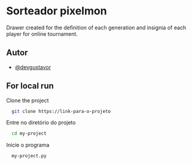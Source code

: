 
# Sorteador pixelmon

Drawer created for the definition of each generation and insignia of each player for online tournament.


## Autor

- [@devgustavor](https://github.com/devGustavoR)



## For local run

Clone the project

```bash
  git clone https://link-para-o-projeto
```

Entre no diretório do projeto

```bash
  cd my-project
```

Inicie o programa

```bash
  my-project.py
```

